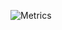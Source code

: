 <!--### Hi there 👋


**justinlavelle/justinlavelle** is a ✨ _special_ ✨ repository because its `README.md` (this file) appears on your GitHub profile.
-->
![Metrics](https://metrics.lecoq.io/justinlavelle?template=terminal&isocalendar=1&languages=1&activity=1&achievements=1&tweets=1&starlists=1&repositories=1&lines=1&repositories=100&repositories.batch=100&repositories.forks=false&repositories.affiliations=owner&isocalendar.duration=half-year&languages.limit=8&languages.threshold=0%25&languages.colors=github&languages.sections=most-used&languages.indepth=false&languages.analysis.timeout=15&languages.categories=markup%2C%20programming&languages.recent.categories=markup%2C%20programming&languages.recent.load=300&languages.recent.days=14&activity.limit=5&activity.load=300&activity.days=14&activity.visibility=all&activity.timestamps=false&activity.filter=all&achievements.threshold=C&achievements.secrets=true&achievements.display=detailed&achievements.limit=0&starlists.limit=2&starlists.limit.repositories=2&starlists.shuffle.repositories=true&tweets.attachments=true&tweets.limit=2&tweets.user=.user.twitter&config.timezone=Africa%2FJohannesburg)


<!--
Here are some ideas to get you started:

- 🔭 I’m currently working on ...
- 🌱 I’m currently learning ...
- 👯 I’m looking to collaborate on ...
- 🤔 I’m looking for help with ...
- 💬 Ask me about ...
- 📫 How to reach me: ...
- 😄 Pronouns: ...
- ⚡ Fun fact: ...
-->
